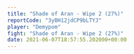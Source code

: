 ```yaml
---
title: "Shade of Aran - Wipe 2 (27%)"
reportCode: "3yBH12jdCP9bLTYJ"
player: "Demypom"
fight: "Shade of Aran - Wipe 2 (27%)"
date: 2021-06-07T18:57:55.202000+00:00
---
```

